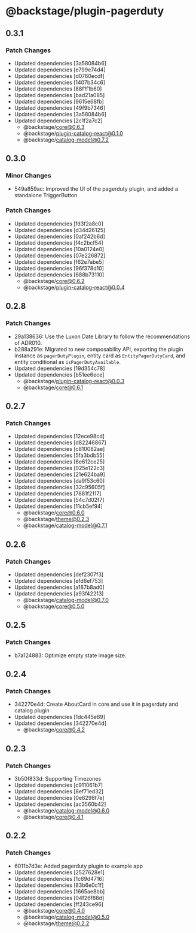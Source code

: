# @backstage/plugin-pagerduty

## 0.3.1

### Patch Changes

- Updated dependencies [3a58084b6]
- Updated dependencies [e799e74d4]
- Updated dependencies [d0760ecdf]
- Updated dependencies [1407b34c6]
- Updated dependencies [88f1f1b60]
- Updated dependencies [bad21a085]
- Updated dependencies [9615e68fb]
- Updated dependencies [49f9b7346]
- Updated dependencies [3a58084b6]
- Updated dependencies [2c1f2a7c2]
  - @backstage/core@0.6.3
  - @backstage/plugin-catalog-react@0.1.0
  - @backstage/catalog-model@0.7.2

## 0.3.0

### Minor Changes

- 549a859ac: Improved the UI of the pagerduty plugin, and added a standalone TriggerButton

### Patch Changes

- Updated dependencies [fd3f2a8c0]
- Updated dependencies [d34d26125]
- Updated dependencies [0af242b6d]
- Updated dependencies [f4c2bcf54]
- Updated dependencies [10a0124e0]
- Updated dependencies [07e226872]
- Updated dependencies [f62e7abe5]
- Updated dependencies [96f378d10]
- Updated dependencies [688b73110]
  - @backstage/core@0.6.2
  - @backstage/plugin-catalog-react@0.0.4

## 0.2.8

### Patch Changes

- 29a138636: Use the Luxon Date Library to follow the recommendations of ADR010.
- b288a291e: Migrated to new composability API, exporting the plugin instance as `pagerDutyPlugin`, entity card as `EntityPagerDutyCard`, and entity conditional as `isPagerDutyAvailable`.
- Updated dependencies [19d354c78]
- Updated dependencies [b51ee6ece]
  - @backstage/plugin-catalog-react@0.0.3
  - @backstage/core@0.6.1

## 0.2.7

### Patch Changes

- Updated dependencies [12ece98cd]
- Updated dependencies [d82246867]
- Updated dependencies [c810082ae]
- Updated dependencies [5fa3bdb55]
- Updated dependencies [6e612ce25]
- Updated dependencies [025e122c3]
- Updated dependencies [21e624ba9]
- Updated dependencies [da9f53c60]
- Updated dependencies [32c95605f]
- Updated dependencies [7881f2117]
- Updated dependencies [54c7d02f7]
- Updated dependencies [11cb5ef94]
  - @backstage/core@0.6.0
  - @backstage/theme@0.2.3
  - @backstage/catalog-model@0.7.1

## 0.2.6

### Patch Changes

- Updated dependencies [def2307f3]
- Updated dependencies [efd6ef753]
- Updated dependencies [a187b8ad0]
- Updated dependencies [a93f42213]
  - @backstage/catalog-model@0.7.0
  - @backstage/core@0.5.0

## 0.2.5

### Patch Changes

- b7a124883: Optimize empty state image size.

## 0.2.4

### Patch Changes

- 342270e4d: Create AboutCard in core and use it in pagerduty and catalog plugin
- Updated dependencies [1dc445e89]
- Updated dependencies [342270e4d]
  - @backstage/core@0.4.2

## 0.2.3

### Patch Changes

- 3b50f833d: Supporting Timezones
- Updated dependencies [c911061b7]
- Updated dependencies [8ef71ed32]
- Updated dependencies [0e6298f7e]
- Updated dependencies [ac3560b42]
  - @backstage/catalog-model@0.6.0
  - @backstage/core@0.4.1

## 0.2.2

### Patch Changes

- 6011b7d3e: Added pagerduty plugin to example app
- Updated dependencies [2527628e1]
- Updated dependencies [1c69d4716]
- Updated dependencies [83b6e0c1f]
- Updated dependencies [1665ae8bb]
- Updated dependencies [04f26f88d]
- Updated dependencies [ff243ce96]
  - @backstage/core@0.4.0
  - @backstage/catalog-model@0.5.0
  - @backstage/theme@0.2.2
